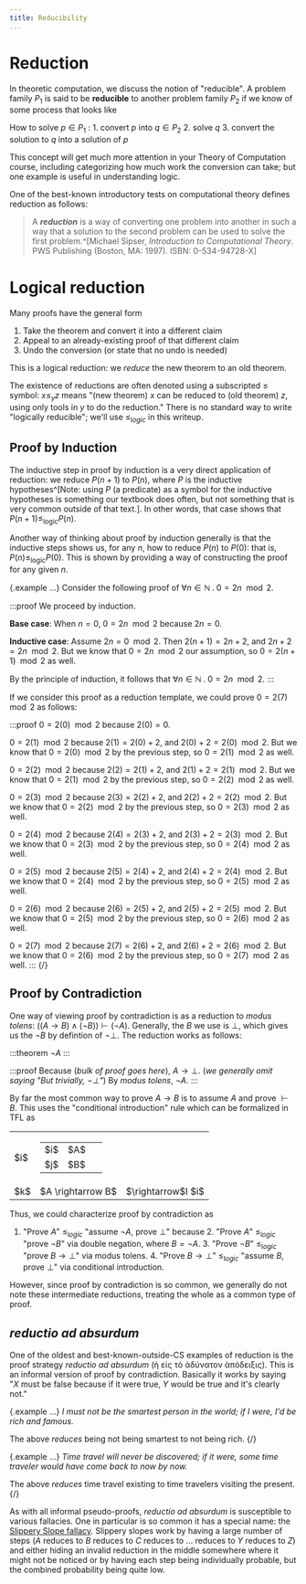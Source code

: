 ```yaml
---
title: Reducibility
...
```


# Reduction

In theoretic computation, we discuss the notion of "reducible".
A problem family $P_1$ is said to be **reducible** to another problem family $P_2$
if we know of some process that looks like

How to solve $p \in P_1$
:   1. convert $p$ into $q \in P_2$
    2. solve $q$
    3. convert the solution to $q$ into a solution of $p$

This concept will get much more attention in your Theory of Computation course,
including categorizing how much work the conversion can take;
but one example is useful in understanding logic.

One of the best-known introductory tests on computational theory defines reduction as follows:

> A _**reduction**_ is a way of converting one problem into another in such a way that a solution to the second problem can be used to solve the first problem.^[Michael Sipser, *Introduction to Computational Theory*. PWS Publishing (Boston, MA: 1997). ISBN: 0-534-94728-X]

# Logical reduction

Many proofs have the general form

1. Take the theorem and convert it into a different claim
2. Appeal to an already-existing proof of that different claim
3. Undo the conversion (or state that no undo is needed)

This is a logical reduction:
we *reduce* the new theorem to an old theorem.

The existence of reductions are often denoted using a subscripted $\le$ symbol:
$x \le_y z$ means "(new theorem) $x$ can be reduced to (old theorem) $z$, using only tools in $y$ to do the reduction."
There is no standard way to write "logically reducible"; we'll use $\le_{\mathrm logic}$ in this writeup.


## Proof by Induction

The inductive step in proof by induction is a very direct application of reduction:
we reduce $P(n+1)$ to $P(n)$, where $P$ is the inductive hypotheses^[Note: using $P$ (a predicate) as a symbol for the inductive hypotheses is something our textbook does often, but not something that is very common outside of that text.].
In other words, that case shows that $P(n+1) \le_{\mathrm{logic}} P(n)$.

Another way of thinking about proof by induction generally is that the inductive steps shows us, for any $n$, how to reduce $P(n)$ to $P(0)$: that is, $P(n) \le_{\mathrm{logic}} P(0)$.
This is shown by providing a way of constructing the proof for any given $n$.

{.example ...}
Consider the following proof of $\forall n \in \mathbb N \;.\; 0 = 2n \mod 2$.

:::proof
We proceed by induction.

**Base case**: When $n = 0$, $0 = 2n \mod 2$ because $2n = 0$.

**Inductive case**: Assume $2n = 0 \mod 2$. Then $2(n+1) = 2n+2$, and $2n + 2 = 2n \mod 2$.
But we know that $0 = 2n \mod 2$ our assumption, so $0 = 2(n+1) \mod 2$ as well.

By the principle of induction, it follows that $\forall n \in \mathbb N \;.\; 0 = 2n \mod 2$.
:::

If we consider this proof as a reduction template, we could prove $0 = 2(7) \mod 2$ as follows:

:::proof
$0 = 2(0) \mod 2$ because $2(0) = 0$.

$0 = 2(1) \mod 2$ because $2(1) = 2(0)+2$, and $2(0) + 2 = 2(0) \mod 2$.
But we know that $0 = 2(0) \mod 2$ by the previous step, so $0 = 2(1) \mod 2$ as well.

$0 = 2(2) \mod 2$ because $2(2) = 2(1)+2$, and $2(1) + 2 = 2(1) \mod 2$.
But we know that $0 = 2(1) \mod 2$ by the previous step, so $0 = 2(2) \mod 2$ as well.

$0 = 2(3) \mod 2$ because $2(3) = 2(2)+2$, and $2(2) + 2 = 2(2) \mod 2$.
But we know that $0 = 2(2) \mod 2$ by the previous step, so $0 = 2(3) \mod 2$ as well.

$0 = 2(4) \mod 2$ because $2(4) = 2(3)+2$, and $2(3) + 2 = 2(3) \mod 2$.
But we know that $0 = 2(3) \mod 2$ by the previous step, so $0 = 2(4) \mod 2$ as well.

$0 = 2(5) \mod 2$ because $2(5) = 2(4)+2$, and $2(4) + 2 = 2(4) \mod 2$.
But we know that $0 = 2(4) \mod 2$ by the previous step, so $0 = 2(5) \mod 2$ as well.

$0 = 2(6) \mod 2$ because $2(6) = 2(5)+2$, and $2(5) + 2 = 2(5) \mod 2$.
But we know that $0 = 2(5) \mod 2$ by the previous step, so $0 = 2(6) \mod 2$ as well.

$0 = 2(7) \mod 2$ because $2(7) = 2(6)+2$, and $2(6) + 2 = 2(6) \mod 2$.
But we know that $0 = 2(6) \mod 2$ by the previous step, so $0 = 2(7) \mod 2$ as well.
:::
{/}


## Proof by Contradiction

One way of viewing proof by contradiction is as a reduction to *modus tolens*: $\big((A \rightarrow B) \land (\lnot B)\big) \vdash (\lnot A)$.
Generally, the $B$ we use is $\bot$, which gives us the $\lnot B$ by defintion of $\lnot \bot$.
The reduction works as follows:

:::theorem
$\lnot A$
:::

:::proof
Because (*bulk of proof goes here*), $A \rightarrow \bot$.
(*we generally omit saying "But trivially, $\lnot \bot$"*)
By *modus tolens*, $\lnot A$.
:::

By far the most common way to prove $A \rightarrow B$ is to assume $A$ and prove $\vdash B$.
This uses the "conditional introduction" rule which can be formalized in TFL as

<table class="TFL">
    <tr><td>$i$</td><td>
        <table class="TFL">
            <tr><td>$i$</td><td>$A$</td></tr>
            <tr class="then"><td>$j$</td><td>$B$</td><td>&nbsp;</td></tr>
        </table>
    </td></tr>
    <tr class="then"><td>$k$</td><td>$A \rightarrow B$</td><td>$\rightarrow$I $i$</td></tr>
</table>

Thus, we could characterize proof by contradiction as

1. "Prove $A$" $\le_{\mathrm logic}$ "assume $\lnot A$, prove $\bot$" because
    2. "Prove $A$" $\le_{\mathrm logic}$ "prove $\lnot B$" via double negation, where $B = \lnot A$.
    3. "Prove $\lnot B$" $\le_{\mathrm logic}$ "prove $B \rightarrow \bot$" via modus tolens.
    4. "Prove $B \rightarrow \bot$" $\le_{\mathrm logic}$ "assume $B$, prove $\bot$" via conditional introduction.

However, since proof by contradiction is so common, we generally do not note these intermediate reductions,
treating the whole as a common type of proof.


## *reductio ad absurdum*

One of the oldest and best-known-outside-CS examples of reduction is the proof strategy *reductio ad absurdum* (ἡ εἰς τὸ ἀδύνατον ἀπόδειξις).
This is an informal version of proof by contradiction.
Basically it works by saying "*X* must be false because if it were true, *Y* would be true and it's clearly not."

{.example ...}
*I must not be the smartest person in the world; if I were, I'd be rich and famous.*

The above *reduces* being not being smartest to not being rich.
{/}

{.example ...}
*Time travel will never be discovered; if it were, some time traveler would have come back to now by now.*

The above *reduces* time travel existing to time travelers visiting the present.
{/}

As with all informal pseudo-proofs, *reductio ad absurdum* is susceptible to various fallacies.
One in particular is so common it has a special name: the [Slippery Slope fallacy](https://en.wikipedia.org/wiki/Slippery_slope).
Slippery slopes work by having a large number of steps ($A$ reduces to $B$ reduces to $C$ reduces to ... reduces to $Y$ reduces to $Z$)
and either hiding an invalid reduction in the middle somewhere where it might not be noticed
or by having each step being individually probable, but the combined probability being quite low.

